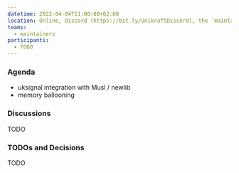 ```yaml
---
datetime: 2022-04-04T11:00:00+02:00
location: Online, Discord (https://bit.ly/UnikraftDiscord), the `maintainers-voice` voice channel
teams:
  - maintainers
participants:
  - TODO
---
```


### Agenda

* uksignal integration with Musl / newlib
* memory ballooning

### Discussions

TODO

### TODOs and Decisions

TODO
